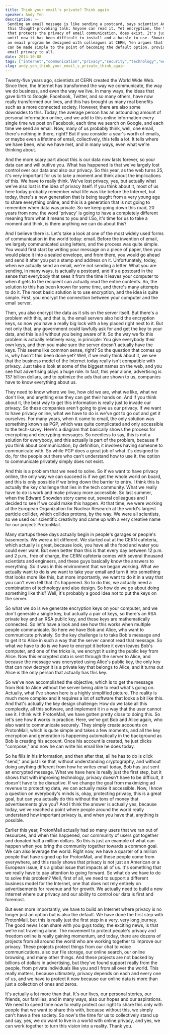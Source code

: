 ```yaml
---
title: Think your email's private? Think again
speaker: Andy Yen
description: >-
 Sending an email message is like sending a postcard, says scientist Andy Yen in
 this thought-provoking talk: Anyone can read it. Yet encryption, the technology
 that protects the privacy of email communication, does exist. It's just that
 until now it has been difficult to install and a hassle to use. Showing a demo of
 an email program he designed with colleagues at CERN, Yen argues that encryption
 can be made simple to the point of becoming the default option, providing true
 email privacy to all.
date: 2014-10-08
tags: ["internet","communication","privacy","security","technology","web","surveillance","encryption"]
slug: andy_yen_think_your_email_s_private_think_again
---
```


Twenty-five years ago, scientists at CERN created the World Wide Web. Since then, the
Internet has transformed the way we communicate, the way we do business, and even the way
we live. In many ways, the ideas that gave birth to Google, Facebook, Twitter, and so many
others, have now really transformed our lives, and this has brought us many real benefits
such as a more connected society. However, there are also some downsides to this. Today,
the average person has an astounding amount of personal information online, and we add to
this online information every single time we post on Facebook, each time we search on
Google, and each time we send an email. Now, many of us probably think, well, one email,
there's nothing in there, right? But if you consider a year's worth of emails, or maybe
even a lifetime of email, collectively, this tells a lot. It tells where we have been, who
we have met, and in many ways, even what we're thinking about.

And the more scary part about this is our data now lasts forever, so your data can and
will outlive you. What has happened is that we've largely lost control over our data and
also our privacy. So this year, as the web turns 25, it's very important for us to take a
moment and think about the implications of this. We have to really think. We've lost
privacy, yes, but actually what we've also lost is the idea of privacy itself. If you
think about it, most of us here today probably remember what life was like before the
Internet, but today, there's a new generation that is being taught from a very young age
to share everything online, and this is a generation that is not going to remember when
data was private. So we keep going down this road, 20 years from now, the word 'privacy'
is going to have a completely different meaning from what it means to you and I.So, it's
time for us to take a moment and think, is there anything we can do about
this?

And I believe there is. Let's take a look at one of the most widely used forms of
communication in the world today: email. Before the invention of email, we largely
communicated using letters, and the process was quite simple. You would first start by
writing your message on a piece of paper, then you would place it into a sealed envelope,
and from there, you would go ahead and send it after you put a stamp and address on it.
Unfortunately, today, when we actually send an email, we're not sending a letter. What you
are sending, in many ways, is actually a postcard, and it's a postcard in the sense that
everybody that sees it from the time it leaves your computer to when it gets to the
recipient can actually read the entire contents. So, the solution to this has been known
for some time, and there's many attempts to do it. The most basic solution is to use
encryption, and the idea is quite simple. First, you encrypt the connection between your
computer and the email server.

Then, you also encrypt the data as it sits on the server itself. But there's a problem
with this, and that is, the email servers also hold the encryption keys, so now you have a
really big lock with a key placed right next to it. But not only that, any government
could lawfully ask for and get the key to your data, and this is all without you being
aware of it. So the way we fix this problem is actually relatively easy, in principle: You
give everybody their own keys, and then you make sure the server doesn't actually have the
keys. This seems like common sense, right? So the question that comes up is, why hasn't
this been done yet? Well, if we really think about it, we see that the business model of
the Internet today really isn't compatible with privacy. Just take a look at some of the
biggest names on the web, and you see that advertising plays a huge role. In fact, this
year alone, advertising is 137 billion dollars, and to optimize the ads that are shown to
us, companies have to know everything about us.

They need to know where we live, how old we are, what we like, what we don't like, and
anything else they can get their hands on. And if you think about it, the best way to get
this information is really just to invade our privacy. So these companies aren't going to
give us our privacy. If we want to have privacy online, what we have to do is we've got to
go out and get it ourselves. For many years, when it came to email, the only solution was
something known as PGP, which was quite complicated and only accessible to the tech-savvy.
Here's a diagram that basically shows the process for encrypting and decrypting messages.
So needless to say, this is not a solution for everybody, and this actually is part of the
problem, because if you think about communication, by definition, it involves having
someone to communicate with. So while PGP does a great job of what it's designed to do,
for the people out there who can't understand how to use it, the option to communicate
privately simply does not exist.

And this is a problem that we need to solve. So if we want to have privacy online, the
only way we can succeed is if we get the whole world on board, and this is only possible
if we bring down the barrier to entry. I think this is actually the key challenge that
lies in the tech community. What we really have to do is work and make privacy more
accessible. So last summer, when the Edward Snowden story came out, several colleagues and
I decided to see if we could make this happen. At that time, we were working at the
European Organization for Nuclear Research at the world's largest particle collider, which
collides protons, by the way. We were all scientists, so we used our scientific creativity
and came up with a very creative name for our project: ProtonMail. 

Many startups these days actually begin in people's garages or people's basements. We were
a bit different. We started out at the CERN cafeteria, which actually is great, because
look, you have all the food and water you could ever want. But even better than this is
that every day between 12 p.m. and 2 p.m., free of charge, the CERN cafeteria comes with
several thousand scientists and engineers, and these guys basically know the answers to
everything. So it was in this environment that we began working. What we actually want to
do is we want to take your email and turn it into something that looks more like this, but
more importantly, we want to do it in a way that you can't even tell that it's happened.
So to do this, we actually need a combination of technology and also design. So how do we
go about doing something like this? Well, it's probably a good idea not to put the keys on
the server.

So what we do is we generate encryption keys on your computer, and we don't generate a
single key, but actually a pair of keys, so there's an RSA private key and an RSA public
key, and these keys are mathematically connected. So let's have a look and see how this
works when multiple people communicate. So here we have Bob and Alice, who want to
communicate privately. So the key challenge is to take Bob's message and to get it to
Alice in such a way that the server cannot read that message. So what we have to do is we
have to encrypt it before it even leaves Bob's computer, and one of the tricks is, we
encrypt it using the public key from Alice. Now this encrypted data is sent through the
server to Alice, and because the message was encrypted using Alice's public key, the only
key that can now decrypt it is a private key that belongs to Alice, and it turns out Alice
is the only person that actually has this key.

So we've now accomplished the objective, which is to get the message from Bob to Alice
without the server being able to read what's going on. Actually, what I've shown here is a
highly simplified picture. The reality is much more complex and it requires a lot of
software that looks a bit like this. And that's actually the key design challenge: How do
we take all this complexity, all this software, and implement it in a way that the user
cannot see it. I think with ProtonMail, we have gotten pretty close to doing this. So let's
see how it works in practice. Here, we've got Bob and Alice again, who also want to
communicate securely. They simply create accounts on ProtonMail, which is quite simple and
takes a few moments, and all the key encryption and generation is happening automatically
in the background as Bob is creating his account. Once his account is created, he just
clicks "compose," and now he can write his email like he does today.

So he fills in his information, and then after that, all he has to do is click "send,"
and just like that, without understanding cryptography, and without doing anything
different from how he writes email today, Bob has just sent an encrypted message. What we
have here is really just the first step, but it shows that with improving technology,
privacy doesn't have to be difficult, it doesn't have to be disruptive. If we change the
goal from maximizing ad revenue to protecting data, we can actually make it accessible.
Now, I know a question on everybody's minds is, okay, protecting privacy, this is a great
goal, but can you actually do this without the tons of money that advertisements give you?
And I think the answer is actually yes, because today, we've reached a point where people
around the world really understand how important privacy is, and when you have that,
anything is possible.

Earlier this year, ProtonMail actually had so many users that we ran out of resources,
and when this happened, our community of users got together and donated half a million
dollars. So this is just an example of what can happen when you bring the community
together towards a common goal. We can also leverage the world. Right now, we have a
quarter of a million people that have signed up for ProtonMail, and these people come from
everywhere, and this really shows that privacy is not just an American or a European
issue, it's a global issue that impacts all of us. It's something that we really have to
pay attention to going forward. So what do we have to do to solve this problem? Well, first
of all, we need to support a different business model for the Internet, one that does not
rely entirely on advertisements for revenue and for growth. We actually need to build a
new Internet where our privacy and our ability to control our data is first and
foremost.

But even more importantly, we have to build an Internet where privacy is no longer just
an option but is also the default. We have done the first step with ProtonMail, but this is
really just the first step in a very, very long journey. The good news I can share with
you guys today, the exciting news, is that we're not traveling alone. The movement to
protect people's privacy and freedom online is really gaining momentum, and today, there
are dozens of projects from all around the world who are working together to improve our
privacy. These projects protect things from our chat to voice communications, also our
file storage, our online search, our online browsing, and many other things. And these
projects are not backed by billions of dollars in advertising, but they've found support
really from the people, from private individuals like you and I from all over the
world. This really matters, because ultimately, privacy depends on each and every one of
us, and we have to protect it now because our online data is more than just a collection
of ones and zeros.

It's actually a lot more than that. It's our lives, our personal stories, our friends, our
families, and in many ways, also our hopes and our aspirations. We need to spend time now
to really protect our right to share this only with people that we want to share this
with, because without this, we simply can't have a free society. So now's the time for us
to collectively stand up and say, yes, we do want to live in a world with online privacy,
and yes, we can work together to turn this vision into a reality. Thank
you.

<!--
ad_duration=3.33
event="TEDGlobal 2014"
external_start_time=0
has_talk_citation=1
intro_duration=11.82
is_subtitle_required="False"
is_talk_featured="True"
language="en"
language_swap="False"
native_language="en"
number_of_related_talks=6
number_of_speakers=1
number_of_subtitled_videos=33
number_of_tags=8
number_of_talk_download_languages=34
number_of_talk_more_resources=1
number_of_talk_recommendations=1
number_of_talks_take_actions=0
post_ad_duration=0.83
published_timestamp="2015-03-05 16:00:05"
recording_date="2014-10-08"
speaker_description="Secure email developer"
speaker_is_published=1
speaker_name="Andy Yen"
talk_name="Think your email's private? Think again"
talk_recommendations_blurb="Read three books to learn more about how the Internet affects privacy."
talks_tags=["internet","communication","privacy","security","technology","web","surveillance","encryption"]
talks_take_action=[]
url_audio="https://download.ted.com/talks/AndyYen_2014G.mp3?apikey=acme-roadrunner"
url_photo_speaker="https://pe.tedcdn.com/images/ted/232ee5d32ed51cf5a9996b0fb0e7eef030e304eb_254x191.jpg"
url_photo_talk="https://pe.tedcdn.com/images/ted/f4792554f556e73baab114a2d7b27876bd8ae9c6_2880x1620.jpg"
url_webpage="https://www.ted.com/talks/andy_yen_think_your_email_s_private_think_again"
video_type_name="TED Stage Talk"
-->